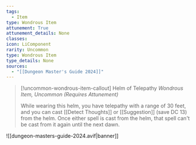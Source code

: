 ```yaml
---
tags:
  - Item
type: Wondrous Item
attunement: True
attunement_details: None
classes:
icon: LiComponent
rarity: Uncommon
type: Wondrous Item
type_details: None
sources: 
  - "[[Dungeon Master's Guide 2024]]"
---
```

>[!uncommon-wondrous-item-callout] Helm of Telepathy
>_Wondrous Item, Uncommon (Requires Attunement)_
>
>While wearing this helm, you have telepathy with a range of 30 feet, and you can cast [[Detect Thoughts]] or [[Suggestion]] (save DC 13) from the helm. Once either spell is cast from the helm, that spell can't be cast from it again until the next dawn.
>


![[dungeon-masters-guide-2024.avif|banner]]